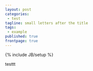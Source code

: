 ```yaml
---
layout: post
categories: 
 - test
tagline: small letters after the title
tags: 
 - example
published: true
frontpage: true
---
```







{% include JB/setup %}

testtt
